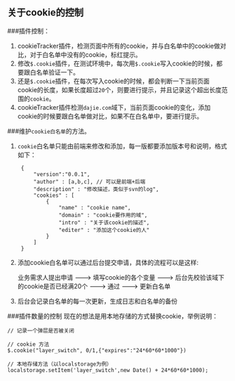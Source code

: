 关于cookie的控制
---
###插件控制：
1. cookieTracker插件，检测页面中所有的cookie，并与白名单中的cookie做对比，对于白名单中没有的cookie，标红提示。
2. 修改``$.cookie``插件，在测试环境中，每次用``$.cookie``写入cookie的时候，都要跟白名单验证一下。
3.  还是``$.cookie``插件，在每次写入cookie的时候，都会判断一下当前页面cookie的长度，如果长度超过``20``个，则要进行提示，并且记录这个超出长度范围的``cookie``。
4.  cookieTracker插件检测``dajie.com``域下，当前页面cookie的变化，添加cookie的时候要跟白名单做对比，如果不在白名单中，要进行提示。


###维护``cookie白名单``的方法。
1. ``cookie``白名单只能由前端来修改和添加，每一版都要添加版本号和说明，格式如下：

		{
			"version":"0.0.1",
			"author" : [a,b,c], // 可以是前端+后端
			"description" : "修改描述，类似于svn的log",
			"cookies" : [
				{
					"name" : "cookie name",
					"domain" : "cookie要作用的域",
					"intro" : "关于该cookie的描述",
					"editer" : "添加这个cookie的人"
				}
			]
		}

2. 添加cookie白名单可以通过后台提交申请，具体的流程可以是这样:

	业务需求人提出申请 ---> 填写cookie的各个变量 ---> 后台先校验该域下的cookie是否已经满20个 ---> 通过 ---> 更新白名单

3. 后台会记录白名单的每一次更新，生成日志和白名单的备份 


###插件数量的控制
现在的想法是用本地存储的方式替换cookie，举例说明：
	
	// 记录一个弹层是否被关闭
	
	// cookie 方法
	$.cookie("layer_switch", 0/1,{"expires":"24*60*60*1000"})
	
	// 本地存储方法（以localstorage为例）
	localstorage.setItem('layer_switch',new Date() + 24*60*60*1000);
	
	